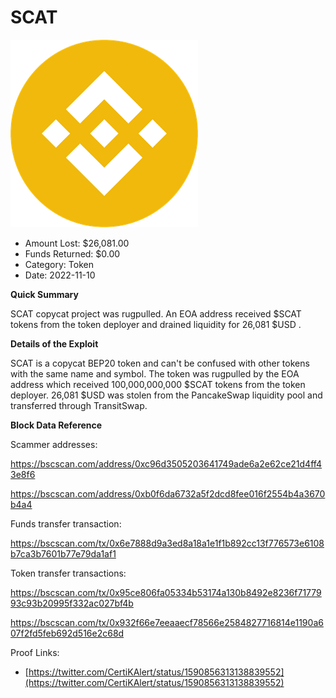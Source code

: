 # SCAT
![SCAT](/rektimages/SCAT.png)
- Amount Lost: $26,081.00
- Funds Returned: $0.00
- Category: Token
- Date: 2022-11-10

**Quick Summary**

SCAT copycat project was rugpulled. An EOA address received $SCAT tokens from the token deployer and drained liquidity for 26,081 $USD .

  


 **Details of the Exploit**

SCAT is a copycat BEP20 token and can't be confused with other tokens with the same name and symbol. The token was rugpulled by the EOA address which received 100,000,000,000 $SCAT tokens from the token deployer. 26,081 $USD was stolen from the PancakeSwap liquidity pool and transferred through TransitSwap.

  


 **Block Data Reference**

Scammer addresses:

https://bscscan.com/address/0xc96d3505203641749ade6a2e62ce21d4ff43e8f6

https://bscscan.com/address/0xb0f6da6732a5f2dcd8fee016f2554b4a3670b4a4

  


Funds transfer transaction:

https://bscscan.com/tx/0x6e7888d9a3ed8a18a1e1f1b892cc13f776573e6108b7ca3b7601b77e79da1af1

  


Token transfer transactions:

https://bscscan.com/tx/0x95ce806fa05334b53174a130b8492e8236f7177993c93b20995f332ac027bf4b

https://bscscan.com/tx/0x932f66e7eeaaecf78566e2584827716814e1190a607f2fd5feb692d516e2c68d


Proof Links:
- [https://twitter.com/CertiKAlert/status/1590856313138839552](https://twitter.com/CertiKAlert/status/1590856313138839552)


